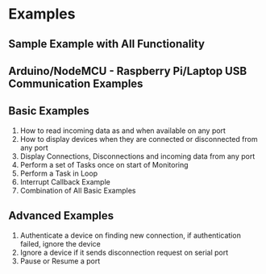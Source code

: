 # Examples

## Sample Example with All Functionality

## Arduino/NodeMCU - Raspberry Pi/Laptop USB Communication Examples

## Basic Examples
1. How to read incoming data as and when available on any port
2. How to display devices when they are connected or disconnected from any port
3. Display Connections, Disconnections and incoming data from any port
4. Perform a set of Tasks once on start of Monitoring
5. Perform a Task in Loop
6. Interrupt Callback Example
7. Combination of All Basic Examples

## Advanced Examples
1. Authenticate a device on finding new connection, if authentication failed, ignore the device
2. Ignore a device if it sends disconnection request on serial port
3. Pause or Resume a port
